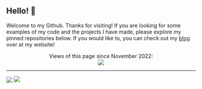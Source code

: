 ## Hello! :wave:

Welcome to my Github. Thanks for visiting! If you are looking for some examples of my code and the projects I have made, please explore my pinned repositories below. If you would like to, you can check out my [blog](https://headblockhead.com) over at my website!

<p align="center"> 
  Views of this page since November 2022: <br>
  <img src="https://profile-counter.glitch.me/headblockhead/count.svg" />
</p>

---

<img align="center" src="https://github-readme-stats.vercel.app/api/top-langs/?username=headblockhead" /> <img align="top" src="https://github-readme-stats.vercel.app/api?username=headblockhead&count_private=true&show_icons=true" />
